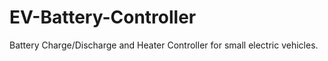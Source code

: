 # EV-Battery-Controller
Battery Charge/Discharge and Heater Controller for small electric vehicles.
